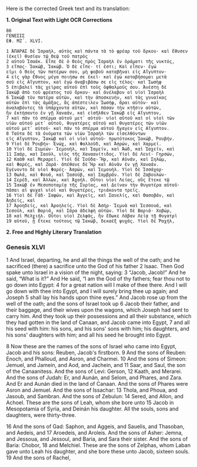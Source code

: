 Here is the corrected Greek text and its translation:

**1. Original Text with Light OCR Corrections**
```greek
86
ΓΕΝΕΣΙΣ
ΕΦ. ΜΖ΄. XLVI.

1 ἈΠΑΡΑΣ δὲ Ἰσραήλ, αὐτὸς καὶ πάντα τὰ τὸ φρέαρ τοῦ ὅρκου· καὶ ἔθυσεν (ἐκεῖ) θυσίαν τῷ Θεῷ τοῦ πατρὸς
2 αὐτοῦ Ἰσαάκ. Εἶπε δὲ ὁ Θεὸς πρὸς Ἰσραὴλ ἐν ὁράματι τῆς νυκτός,
3 εἴπας· Ἰακώβ, Ἰακώβ. Ὁ δὲ εἶπε· τί ἐστι; Καὶ εἶπεν· ἐγώ
εἰμι ὁ Θεὸς τῶν πατέρων σου, μὴ φοβοῦ καταβῆναι εἰς Αἴγυπτον·
4 εἰς γὰρ ἔθνος μέγα ποιήσω σε ἐκεῖ· καὶ ἐγὼ καταβήσομαι μετὰ
σοῦ εἰς Αἴγυπτον, καὶ ἐγὼ ἀναβιβάσω σε εἰς τέλος· καὶ Ἰωσὴφ
5 ἐπιβαλεῖ τὰς χεῖρας αὐτοῦ ἐπὶ τοὺς ὀφθαλμούς σου. Ἀνέστη δὲ
Ἰακὼβ ἀπὸ τοῦ φρέατος τοῦ ὅρκου· καὶ ἀνέλαβον οἱ υἱοὶ Ἰσραὴλ
6 Ἰακὼβ τὸν πατέρα αὐτῶν, καὶ τὴν ἀποσκευήν, καὶ τὰς γυναῖκας
αὐτῶν ἐπὶ τὰς ἁμάξας, ἃς ἀπέστειλεν Ἰωσήφ, ἄραι αὐτὸν· καὶ
ἀναλαβόντες τὰ ὑπάρχοντα αὐτῶν, καὶ πᾶσαν τὴν κτῆσιν αὐτῶν,
ἣν ἐκτήσαντο ἐν γῇ Χαναάν, καὶ εἰσῆλθεν Ἰακὼβ εἰς Αἴγυπτον,
7 καὶ πᾶν τὸ σπέρμα αὐτοῦ μετ᾿ αὐτοῦ· υἱοὶ αὐτοῦ καὶ οἱ υἱοὶ τῶν
υἱῶν αὐτοῦ μετ᾿ αὐτοῦ, θυγατέρες αὐτοῦ καὶ θυγατέρες τῶν υἱῶν
αὐτοῦ μετ᾿ αὐτοῦ· καὶ πᾶν τὸ σπέρμα αὐτοῦ ἤγαγεν εἰς Αἴγυπτον.
8 Ταῦτα δὲ τὰ ὀνόματα τῶν υἱῶν Ἰσραὴλ τῶν εἰσελθόντων
εἰς Αἴγυπτον, Ἰακὼβ καὶ οἱ υἱοὶ αὐτοῦ· πρωτότοκος Ἰακώβ, Ῥουβήν.
9 Υἱοὶ δὲ Ῥουβήν· Ἑνώχ, καὶ Φαλλοῦδ, καὶ Ἀσρών, καὶ Χαρμεί.
10 Υἱοὶ δὲ Συμεών· Ἰεμουήλ, καὶ Ἰαμείν, καὶ Ἀώδ, καὶ Ἰαχείν, καὶ
11 Σαάρ, καὶ Σαούλ, υἱὸς τῆς Χαναανίτιδος. Υἱοὶ δὲ Λευί· Γηρσών,
12 Καὰθ καὶ Μεραρεί. Υἱοὶ δὲ Ἰούδα· Ἤρ, καὶ Αὐνάν, καὶ Σηλώμ,
καὶ Φαρές, καὶ Ζαρά· ἀπέθανε δὲ Ἤρ καὶ Αὐνὰν ἐν γῇ Χαναάν.
Ἐγένοντο δὲ υἱοὶ Φαρές· Ἀσρών, καὶ Ἰεμουήλ. Υἱοὶ δὲ Ἰσσάχαρ·
13 Θωλά, καὶ Φουά, καὶ Ἰασούβ, καὶ Σαμβράν. Υἱοὶ δὲ Ζαβουλών·
14 Σερέδ, καὶ Ἀλλών, καὶ Ἀχοήλ. Οὗτοι υἱοὶ Λείας, οὓς ἔτεκε τῷ
15 Ἰακὼβ ἐν Μεσοποταμίᾳ τῆς Συρίας, καὶ Δείναν τὴν θυγατέρα αὐτοῦ·
πᾶσαι αἱ ψυχαὶ υἱοὶ καὶ θυγατέρες, τριάκοντα τρεῖς.
16 Υἱοὶ δὲ Γάδ· Σαφών, καὶ Ἀγγεῖς, καὶ Σαυελίς, καὶ Θασοβάν, καὶ Ἀηδείς, καὶ
17 Ἀροηδείς, καὶ Ἀροηλείς. Υἱοὶ δὲ Ἀσήρ· Ἰεμνὰ καὶ Ἰεσσουά, καὶ
Ἰεσούλ, καὶ Βαριά, καὶ Σάρα ἀδελφὴ αὐτῶν. Υἱοὶ δὲ Βαριά· Χοβώρ,
18 καὶ Μελχιήλ. Οὗτοι υἱοὶ Ζελφᾶς, ἣν ἔδωκε Λάβαν Λείᾳ τῇ θυγατρὶ
19 αὐτοῦ, ᾗ ἔτεκε τούτους τῷ Ἰακώβ, δεκαέξ ψυχάς. Υἱοὶ δὲ Ῥαχήλ,
```

**2. Free and Highly Literary Translation**

### Genesis XLVI

1 And Israel, departing, he and all the things the well of the oath; and he sacrificed (there) a sacrifice unto the God of his father
2 Isaac. Then God spake unto Israel in a vision of the night, saying:
3 “Jacob, Jacob!” And he said, “What is it?” And He said, “I
am the God of thy fathers; fear thou not to go down into Egypt:
4 for a great nation will I make of thee there. And I will go down with thee into Egypt, and I will surely bring thee up again; and Joseph
5 shall lay his hands upon thine eyes.”
And Jacob rose up from the well of the oath; and the sons of Israel took up
6 Jacob their father, and their baggage, and their wives upon the wagons, which Joseph had sent to carry him. And they took up their possessions and all their substance, which they had gotten in the land of Canaan, and Jacob came into Egypt,
7 and all his seed with him: his sons, and his sons' sons with him; his daughters, and his sons' daughters with him; and all his seed he brought into Egypt.

8 Now these are the names of the sons of Israel who came into Egypt, Jacob and his sons: Reuben, Jacob's firstborn.
9 And the sons of Reuben: Enoch, and Phalloud, and Asron, and Charmei.
10 And the sons of Simeon: Jemuel, and Jamein, and Aod, and Jachein, and
11 Saar, and Saul, the son of the Canaanitess.
And the sons of Levi: Gerson,
12 Kaath, and Merarei.
And the sons of Judah: Er, and Aunán, and Selom, and Phares, and Zara. And Er and Aunán died in the land of Canaan. And the sons of Phares were Asron and Jemuel.
And the sons of Issachar:
13 Thola, and Phoua, and Jasoub, and Sambran.
And the sons of Zebulun:
14 Sered, and Allon, and Achoel.
These are the sons of Leah, whom she bore unto
15 Jacob in Mesopotamia of Syria, and Deinán his daughter. All the souls, sons and daughters, were thirty-three.

16 And the sons of Gad: Saphon, and Aggeis, and Sauelis, and Thasoban, and Aedeis, and
17 Aroedeis, and Aroleis.
And the sons of Asher: Jemna, and Jessoua, and Jessoul, and Baria, and Sara their sister. And the sons of Baria: Chobor,
18 and Melchiel.
These are the sons of Zelphas, whom Laban gave unto Leah his daughter, and she bore these unto Jacob, sixteen souls.
19 And the sons of Rachel,